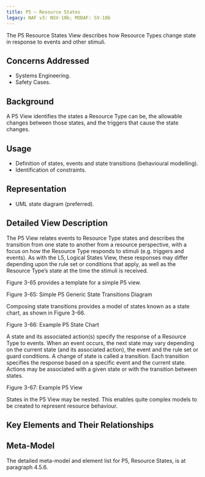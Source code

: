 ```yaml
---
title: P5 – Resource States
legacy: NAF v3: NSV-10b; MODAF: SV-10b
---
```


The P5 Resource States View describes how Resource Types change state in
response to events and other stimuli.


## Concerns Addressed

* Systems Engineering.
* Safety Cases.

## Background

A P5 View identifies the states a Resource Type can be, the allowable changes
between those states, and the triggers that cause the state changes.

## Usage

* Definition of states, events and state transitions (behavioural modelling).
* Identification of constraints.

## Representation

* UML state diagram (preferred).

## Detailed View Description

The P5 View relates events to Resource Type states and describes the transition
from one state to another from a resource perspective, with a focus on how the
Resource Type responds to stimuli (e.g. triggers and events). As with the L5, Logical
States View, these responses may differ depending upon the rule set or conditions
that apply, as well as the Resource Type’s state at the time the stimuli is received.

Figure 3-65 provides a template for a simple P5 view.

Figure 3-65: Simple P5 Generic State Transitions Diagram

Composing state transitions provides a model of states known as a state chart, as
shown in Figure 3-66.

Figure 3-66: Example P5 State Chart

A state and its associated action(s) specify the response of a Resource Type to
events. When an event occurs, the next state may vary depending on the current
state (and its associated action), the event and the rule set or guard conditions. A
change of state is called a transition. Each transition specifies the response based
on a specific event and the current state. Actions may be associated with a given
state or with the transition between states.

Figure 3-67: Example P5 View

States in the P5 View may be nested. This enables quite complex models to be
created to represent resource behaviour.



## Key Elements and Their Relationships


## Meta-Model

The detailed meta-model and element list for P5, Resource States, is at paragraph
4.5.6.
